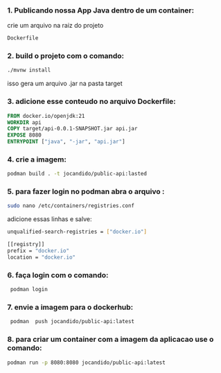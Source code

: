 ### 1. Publicando nossa App Java dentro de um container:
crie um arquivo na raiz do projeto
````bash
Dockerfile
````
### 2. build o projeto com o comando:
````bash
./mvnw install
````
isso gera um arquivo .jar na pasta target

### 3. adicione esse conteudo no arquivo Dockerfile:
````dockerfile
FROM docker.io/openjdk:21
WORKDIR api
COPY target/api-0.0.1-SNAPSHOT.jar api.jar
EXPOSE 8080
ENTRYPOINT ["java", "-jar", "api.jar"]
````

### 4. crie a imagem:
````bash
podman build . -t jocandido/public-api:lasted
````
### 5. para fazer login no podman abra o arquivo :
````bash
sudo nano /etc/containers/registries.conf
````
adicione essas linhas e salve:
````bash
unqualified-search-registries = ["docker.io"]

[[registry]]
prefix = "docker.io"
location = "docker.io"
````
### 6. faça login com o comando:
````bash
 podman login
````
### 7. envie a imagem para o dockerhub:
````bash
 podman  push jocandido/public-api:latest
````
### 8. para criar um container com a imagem da aplicacao use o comando:
````bash
podman run -p 8080:8080 jocandido/public-api:latest
````




